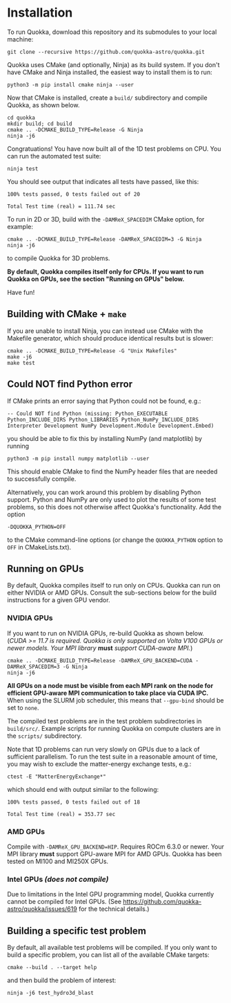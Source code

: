 # Installation

To run Quokka, download this repository and its submodules to your local machine:

    git clone --recursive https://github.com/quokka-astro/quokka.git

Quokka uses CMake (and optionally, Ninja) as its build system. If you don't have CMake and Ninja installed, the easiest way to install them is to run:

    python3 -m pip install cmake ninja --user

Now that CMake is installed, create a ``build/`` subdirectory and compile Quokka, as shown below.

    cd quokka
    mkdir build; cd build
    cmake .. -DCMAKE_BUILD_TYPE=Release -G Ninja
    ninja -j6

Congratuations! You have now built all of the 1D test problems on CPU. You can run the automated test suite:

    ninja test

You should see output that indicates all tests have passed, like this:

    100% tests passed, 0 tests failed out of 20

    Total Test time (real) = 111.74 sec

To run in 2D or 3D, build with the ``-DAMReX_SPACEDIM`` CMake option, for example:

    cmake .. -DCMAKE_BUILD_TYPE=Release -DAMReX_SPACEDIM=3 -G Ninja
    ninja -j6

to compile Quokka for 3D problems.

**By default, Quokka compiles itself only for CPUs. If you want to run Quokka on GPUs, see the section "Running on GPUs" below.**

Have fun!

## Building with CMake + `make`

If you are unable to install Ninja, you can instead use CMake with the Makefile generator, which should produce identical results but is slower:

    cmake .. -DCMAKE_BUILD_TYPE=Release -G "Unix Makefiles"
    make -j6
    make test

## Could NOT find Python error

If CMake prints an error saying that Python could not be found, e.g.:

    -- Could NOT find Python (missing: Python_EXECUTABLE Python_INCLUDE_DIRS Python_LIBRARIES Python_NumPy_INCLUDE_DIRS Interpreter Development NumPy Development.Module Development.Embed)

you should be able to fix this by installing NumPy (and matplotlib) by running

    python3 -m pip install numpy matplotlib --user

This should enable CMake to find the NumPy header files that are needed to successfully compile.

Alternatively, you can work around this problem by disabling Python support. Python and NumPy are only used to plot the results of some test problems, so this does not otherwise affect Quokka's functionality. Add the option

    -DQUOKKA_PYTHON=OFF

to the CMake command-line options (or change the `QUOKKA_PYTHON` option to `OFF` in CMakeLists.txt).

## Running on GPUs

By default, Quokka compiles itself to run only on CPUs. Quokka can run on either NVIDIA or AMD GPUs. Consult the sub-sections below for the build instructions for a given GPU vendor.

### NVIDIA GPUs

If you want to run on NVIDIA GPUs, re-build Quokka as shown below. (*CUDA >= 11.7 is required. Quokka is only supported on Volta V100 GPUs or newer models. Your MPI library* **must** *support CUDA-aware MPI.*)

    cmake .. -DCMAKE_BUILD_TYPE=Release -DAMReX_GPU_BACKEND=CUDA -DAMReX_SPACEDIM=3 -G Ninja
    ninja -j6

**All GPUs on a node must be visible from each MPI rank on the node for efficient GPU-aware MPI communication to take place via CUDA IPC.** When using the SLURM job scheduler, this means that `--gpu-bind` should be set to `none`.

The compiled test problems are in the test problem subdirectories in `build/src/`. Example scripts for running Quokka on compute clusters are in the `scripts/` subdirectory.

Note that 1D problems can run very slowly on GPUs due to a lack of sufficient parallelism. To run the test suite in a reasonable amount of time, you may wish to exclude the matter-energy exchange tests, e.g.:

    ctest -E "MatterEnergyExchange*"

which should end with output similar to the following:

    100% tests passed, 0 tests failed out of 18

    Total Test time (real) = 353.77 sec

### AMD GPUs

Compile with `-DAMReX_GPU_BACKEND=HIP`. Requires ROCm 6.3.0 or newer. Your MPI library **must** support GPU-aware MPI for AMD GPUs. Quokka has been tested on MI100 and MI250X GPUs.

### Intel GPUs *(does not compile)*

Due to limitations in the Intel GPU programming model, Quokka currently cannot be compiled for Intel GPUs. (See <https://github.com/quokka-astro/quokka/issues/619> for the technical details.)

## Building a specific test problem

By default, all available test problems will be compiled. If you only want to build a specific problem, you can list all of the available CMake targets:

    cmake --build . --target help

and then build the problem of interest:

    ninja -j6 test_hydro3d_blast
